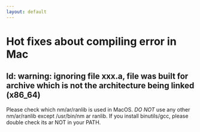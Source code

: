 ```yaml
---
layout: default
---
```

# Hot fixes about compiling error in Mac

## ld: warning: ignoring file xxx.a, file was built for archive which is not the architecture being linked (x86_64)

Please check which nm/ar/ranlib is used in MacOS.
*DO NOT* use any other nm/ar/ranlib except /usr/bin/nm ar ranlib.
If you install binutils/gcc, please double check its ar NOT in your PATH.
